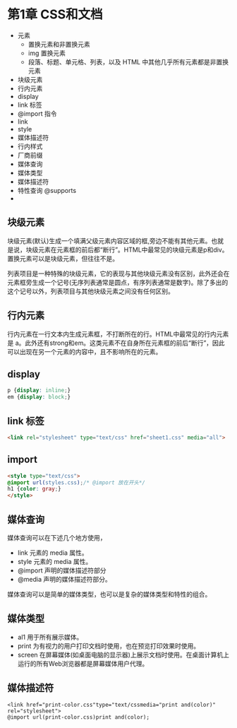 # 第1章 CSS和文档

- 元素
    - 置换元素和非置换元素
    - img 置换元素
    - 段落、标题、单元格、列表，以及 HTML 中其他几乎所有元素都是非置换元素
- 块级元素
- 行内元素
- display
- link 标签
- @import 指令
- link
- style
- 媒体描述符
- 行内样式
- 厂商前缀
- 媒体查询
- 媒体类型
- 媒体描述符
- 特性查询 @supports
- 

## 块级元素

块级元素(默认)生成一个填满父级元素内容区域的框,旁边不能有其他元素。也就是说，块级元素在元素框的前后都“断行”。HTML中最常见的块级元素是p和div。置换元素可以是块级元素，但往往不是。

列表项目是一种特殊的块级元素，它的表现与其他块级元素没有区别，此外还会在元素框旁生成一个记号(无序列表通常是圆点，有序列表通常是数字)。除了多出的这个记号以外，列表项目与其他块级元素之间没有任何区别。

## 行内元素
行内元素在一行文本内生成元素框，不打断所在的行。HTML中最常见的行内元素是 a。此外还有strong和em。这类元素不在自身所在元素框的前后“断行”，因此可以出现在另一个元素的内容中，且不影响所在的元素。


## display

```css
p {display: inline;}
em {display: block;}
```

## link 标签


```html
<link rel="stylesheet" type="text/css" href="sheet1.css" media="all">
```


## import

```html
<style type="text/css">
@import url(styles.css);/* @import 放在开头*/
h1 {color: gray;}
</style>
```

## 媒体查询

媒体查询可以在下述几个地方使用，
- link 元素的 media 属性。
- style 元素的 media 属性。
- @import 声明的媒体描述符部分
- @media 声明的媒体描述符部分。

媒体查询可以是简单的媒体类型，也可以是复杂的媒体类型和特性的组合。

## 媒体类型

- al1
用于所有展示媒体。
- print
为有视力的用户打印文档时使用，也在预览打印效果时使用。
- screen
在屏幕媒体(如桌面电脑的显示器)上展示文档时使用。在桌面计算机上运行的所有Web浏览器都是屏幕媒体用户代理。

## 媒体描述符

```
<link href="print-color.css"type="text/cssmedia="print and(color)" rel="stylesheet">
@import url(print-color.css)print and(color);
```